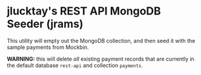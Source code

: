 # jlucktay's REST API MongoDB Seeder (jrams)

This utility will empty out the MongoDB collection, and then seed it with the sample payments from Mockbin.

**WARNING:** this will delete *all* existing payment records that are currently in the default database `rest-api` and
collection `payments`.
